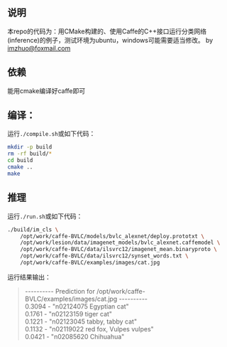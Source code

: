 ## 说明
本repo的代码为：用CMake构建的、使用Caffe的C++接口运行分类网络(inference)的例子，测试环境为ubuntu，windows可能需要适当修改。
by imzhuo@foxmail.com

## 依赖
能用cmake编译好caffe即可

## 编译：
运行`./compile.sh`或如下代码：
```bash
mkdir -p build
rm -rf build/*
cd build
cmake ..
make
```

## 推理
运行`./run.sh`或如下代码：
```bash
./build/im_cls \
    /opt/work/caffe-BVLC/models/bvlc_alexnet/deploy.prototxt \
    /opt/work/lesion/data/imagenet_models/bvlc_alexnet.caffemodel \
    /opt/work/caffe-BVLC/data/ilsvrc12/imagenet_mean.binaryproto \
    /opt/work/caffe-BVLC/data/ilsvrc12/synset_words.txt \
    /opt/work/caffe-BVLC/examples/images/cat.jpg
```

运行结果输出：
>---------- Prediction for /opt/work/caffe-BVLC/examples/images/cat.jpg ----------  
0.3094 - "n02124075 Egyptian cat"  
0.1761 - "n02123159 tiger cat"  
0.1221 - "n02123045 tabby, tabby cat"  
0.1132 - "n02119022 red fox, Vulpes vulpes"  
0.0421 - "n02085620 Chihuahua"  